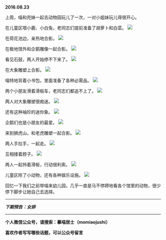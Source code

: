 **2016.08.23**

上周，喵和兜妹一起去动物园玩儿了一次，一对小姐妹玩儿得很开心。

在儿童区喂小鹿、小白兔，老同志们提前准备了胡萝卜和白菜。
![](http://upload-images.jianshu.io/upload_images/51001-0bfc1d0b7d5feb64.jpg?imageMogr2/auto-orient/strip%7CimageView2/2/w/1240)

在荷花池边，亲热地合影。
![](http://upload-images.jianshu.io/upload_images/51001-53dd0125c3398638.jpg?imageMogr2/auto-orient/strip%7CimageView2/2/w/1240)

在极地馆外和企鹅雕像一起合影。
![](http://upload-images.jianshu.io/upload_images/51001-bf438170f28a97ac.jpg?imageMogr2/auto-orient/strip%7CimageView2/2/w/1240)

看见石鼓，两人开始停不下来了。
![](http://upload-images.jianshu.io/upload_images/51001-c6b28ef0dcb9d99c.jpg?imageMogr2/auto-orient/strip%7CimageView2/2/w/1240)

在大象雕塑上合影。
![](http://upload-images.jianshu.io/upload_images/51001-0d50b24133f5eb32.jpg?imageMogr2/auto-orient/strip%7CimageView2/2/w/1240)

喵特地背着小书包，里面准备了各种必需品。
![](http://upload-images.jianshu.io/upload_images/51001-8e04e8efe3c56f6b.jpg?imageMogr2/auto-orient/strip%7CimageView2/2/w/1240)

两个小朋友滑着滑板车，老同志们都追不上了。
![](http://upload-images.jianshu.io/upload_images/51001-02f038287baa8c9e.jpg?imageMogr2/auto-orient/strip%7CimageView2/2/w/1240)

两人对大象雕塑很痴迷。
![](http://upload-images.jianshu.io/upload_images/51001-b67f75f783c259e1.jpg?imageMogr2/auto-orient/strip%7CimageView2/2/w/1240)

还有这种袖珍的迷你象。
![](http://upload-images.jianshu.io/upload_images/51001-a834166ecdb03094.jpg?imageMogr2/auto-orient/strip%7CimageView2/2/w/1240)

企鹅们也是小朋友的最爱。
![](http://upload-images.jianshu.io/upload_images/51001-9245a02198eb7367.jpg?imageMogr2/auto-orient/strip%7CimageView2/2/w/1240)

来到狮虎山，和老虎雕塑一起合影。
![](http://upload-images.jianshu.io/upload_images/51001-4b18326216e65390.jpg?imageMogr2/auto-orient/strip%7CimageView2/2/w/1240)

两人手拉手，一起走。
![](http://upload-images.jianshu.io/upload_images/51001-dbc242067b447f4e.jpg?imageMogr2/auto-orient/strip%7CimageView2/2/w/1240)

互相搂着脖子。
![](http://upload-images.jianshu.io/upload_images/51001-79bee8e55f81af46.jpg?imageMogr2/auto-orient/strip%7CimageView2/2/w/1240)

两人一起拎着滑板，行动很利索。
![](http://upload-images.jianshu.io/upload_images/51001-da08d9d8a107cb44.jpg?imageMogr2/auto-orient/strip%7CimageView2/2/w/1240)

儿童区除了小动物，还有各种娱乐设施。
![](http://upload-images.jianshu.io/upload_images/51001-485baf3e2f386185.jpg?imageMogr2/auto-orient/strip%7CimageView2/2/w/1240)

回忆一下我们之前带喵来幼儿园，几乎一直是马不停蹄地看各个馆里的动物，很少停下脚步让她自己去选择。



***

***下期预告：女排***

***

**个人微信公众号，请搜索：摹喵居士（momiaojushi）**

**喜欢作者写写哪些话题，可以公众号留言**